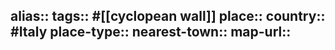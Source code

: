 alias::
tags:: #[[cyclopean wall]] 
place::
country:: #Italy 
place-type::
nearest-town::
map-url::
-